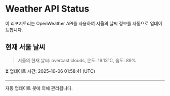 
# Weather API Status

이 리포지토리는 OpenWeather API를 사용하여 서울의 날씨 정보를 자동으로 업데이트합니다.

## 현재 서울 날씨
> 서울의 현재 날씨: overcast clouds, 온도: 19.13°C, 습도: 89%

⏳ 업데이트 시간: 2025-10-06 01:58:41 (UTC)

---
자동 업데이트 봇에 의해 관리됩니다.
